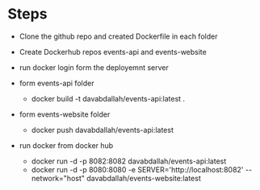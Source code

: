 # Steps
- Clone the github repo and created Dockerfile in each folder
- Create Dockerhub repos events-api and events-website
- run docker login form the deployemnt server
- form events-api folder

  - docker build -t davabdallah/events-api:latest .

 - form events-website folder

   - docker push davabdallah/events-api:latest
   
- run docker from docker hub
  
  - docker run -d -p 8082:8082 davabdallah/events-api:latest
  - docker run -d -p 8080:8080 -e SERVER='http://localhost:8082' --network="host" davabdallah/events-website:latest
